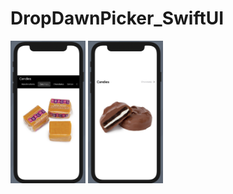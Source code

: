 # DropDawnPicker_SwiftUI

<img src="https://github.com/cmadrid19/DropDawnPicker_SwiftUI/blob/main/Preview/caramels.png" width="120px">

<img src="https://github.com/cmadrid19/DropDawnPicker_SwiftUI/blob/main/Preview/chocolates.png" width="120px">
